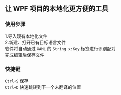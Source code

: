 ## 让 WPF 项目的本地化更方便的工具

### 使用步骤
1.导入现有本地化文件  
2.新建、打开已有目标语言文件  
软件将自动通过 `XAML` 的 `String x:Key` 标签进行识别配对  
完成编辑后保存文件  

### 快捷键
`Ctrl+S` 保存  
`Ctrl+D` 快速跳转到下一个未翻译的位置  

